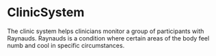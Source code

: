 # ClinicSystem
The clinic system helps clinicians monitor a group of participants with Raynauds. Raynauds is a condition where certain areas of the body feel numb and cool in specific circumstances.
